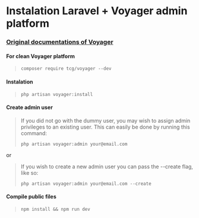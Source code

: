 # Instalation Laravel + Voyager admin platform

### [Original documentations of Voyager](https://voyager-docs.devdojo.com/ "Original documentations of Voyager")

#### For clean Voyager platform

> `composer require tcg/voyager --dev`

#### Instalation

> `php artisan voyager:install`

#### Create admin user
>
> If you did not go with the dummy user, you may wish to assign admin privileges to an existing user. This can easily be done by running this command:
>
> `php artisan voyager:admin your@email.com`

or
>
> If you wish to create a new admin user you can pass the --create flag, like so:
>
> `php artisan voyager:admin your@email.com --create`

#### Compile public files

> `npm install && npm run dev`

